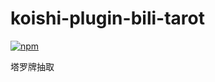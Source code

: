# koishi-plugin-bili-tarot

[![npm](https://img.shields.io/npm/v/koishi-plugin-bili-tarot?style=flat-square)](https://www.npmjs.com/package/koishi-plugin-bili-tarot)

塔罗牌抽取
